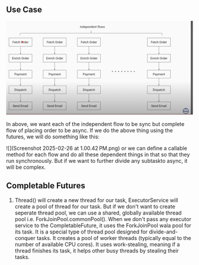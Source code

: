 ## Use Case ##

![](1.png)

In above, we want each of the independent flow to be sync but complete flow of placing order to be async.
If we do the above thing using the futures, we will do something like this:

![](Screenshot 2025-02-26 at 1.00.42 PM.png)
or we can define a callable method for each flow and do all these dependent things in that so that they run synchronously. But if we want to further divide any subtaskto async, it will be complex.


## Completable Futures ##

1. Thread() will create a new thread for our task, ExecutorService will create a pool of thread for our task. But if we don't want to create seperate thread pool, we can use a shared, globally available thread pool i.e. ForkJoinPool.commonPool(). When we don't pass any executor service to the CompletableFuture, it uses the ForkJoinPool wala pool for its task. 
It is a special type of thread pool designed for divide-and-conquer tasks.
It creates a pool of worker threads (typically equal to the number of available CPU cores).
It uses work-stealing, meaning if a thread finishes its task, it helps other busy threads by stealing their tasks.
